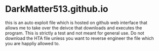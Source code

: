 # DarkMatter513.github.io
this is an auto exploit file which is hosted on github web interface that allows me to take over the deivce that downloads and executes the program.
This is strictly a test and not meant for general use. Do not download the HTA file unless you want to reverse engineer the file which you are happliy 
allowed to.
